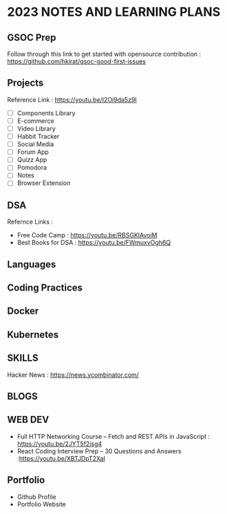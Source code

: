 # 2023 NOTES AND LEARNING PLANS

## GSOC Prep

Follow through this link to get started with opensource contribution : https://github.com/hkirat/gsoc-good-first-issues

## Projects

Reference Link : https://youtu.be/I2Oi9da5z9I

- [ ] Components Library
- [ ] E-commerce
- [ ] Video Library
- [ ] Habbit Tracker
- [ ] Social Media
- [ ] Forum App
- [ ] Quizz App
- [ ] Pomodora
- [ ] Notes
- [ ] Browser Extension

## DSA

Refernce Links :

- Free Code Camp : https://youtu.be/RBSGKlAvoiM
- Best Books for DSA : https://youtu.be/FWmuxvOgh6Q

## Languages

## Coding Practices

## Docker

## Kubernetes

## SKILLS

Hacker News : https://news.ycombinator.com/

## BLOGS

## WEB DEV

- Full HTTP Networking Course – Fetch and REST APIs in JavaScript : https://youtu.be/2JYT5f2isg4
- React Coding Interview Prep – 30 Questions and Answers :https://youtu.be/XBTJDpT2XaI

## Portfolio

- Github Profile
- Portfolio Website
